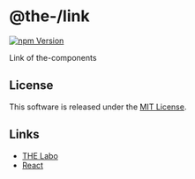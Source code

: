 @the-/link
==========

<!---
This file is generated by the-tmpl. Do not update manually.
--->

<!-- Badge Start -->
<a name="badges"></a>

[![npm Version][bd_npm_shield_url]][bd_npm_url]

[bd_repo_url]: https://github.com/the-labo/the-link
[bd_travis_url]: http://travis-ci.org/the-labo/the-link
[bd_travis_shield_url]: http://img.shields.io/travis/the-labo/the-link.svg?style=flat
[bd_travis_com_url]: http://travis-ci.com/the-labo/the-link
[bd_travis_com_shield_url]: https://api.travis-ci.com/the-labo/the-link.svg?token=
[bd_license_url]: https://github.com/the-labo/the-link/blob/master/LICENSE
[bd_npm_url]: http://www.npmjs.org/package/@the-/link
[bd_npm_shield_url]: http://img.shields.io/npm/v/@the-/link.svg?style=flat
[bd_standard_url]: http://standardjs.com/
[bd_standard_shield_url]: https://img.shields.io/badge/code%20style-standard-brightgreen.svg

<!-- Badge End -->


<!-- Description Start -->
<a name="description"></a>

Link of the-components

<!-- Description End -->


<!-- Overview Start -->
<a name="overview"></a>



<!-- Overview End -->


<!-- Sections Start -->
<a name="sections"></a>


<!-- Sections Start -->


<!-- LICENSE Start -->
<a name="license"></a>

License
-------
This software is released under the [MIT License](https://github.com/the-labo/the-link/blob/master/LICENSE).

<!-- LICENSE End -->


<!-- Links Start -->
<a name="links"></a>

Links
------

+ [THE Labo][the_labo_url]
+ [React][react_url]

[the_labo_url]: https://github.com/the-labo
[react_url]: https://reactjs.org/

<!-- Links End -->
